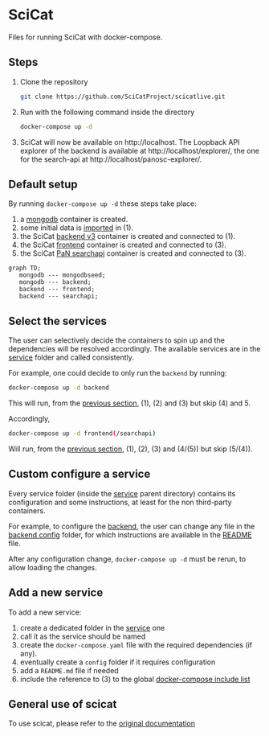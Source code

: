 # SciCat

Files for running SciCat with docker-compose.


## Steps

1. Clone the repository
   ```sh
   git clone https://github.com/SciCatProject/scicatlive.git
   ```
2. Run with the following command inside the directory
   ```sh
   docker-compose up -d
   ```
3. SciCat will now be available on http://localhost. The Loopback API explorer of the backend is available at http://localhost/explorer/, the one for the search-api at http://localhost/panosc-explorer/.

## Default setup

By running `docker-compose up -d` these steps take place: 
1. a [mongodb](./service/mongodb/) container is created.
2. some initial data is [imported](./service/mongodbseed/) in (1).
3. the SciCat [backend v3](./service/backend/) container is created and connected to (1).
4. the SciCat [frontend](./service/frontend/) container is created and connected to (3).
5. the SciCat [PaN searchapi](./service/searchapi/) container is created and connected to (3).


```mermaid
graph TD;
   mongodb --- mongodbseed;
   mongodb --- backend;
   backend --- frontend;
   backend --- searchapi;
```

## Select the services

The user can selectively decide the containers to spin up and the dependencies will be resolved accordingly. The available services are in the [service](./service/) folder and called consistently. 


For example, one could decide to only run the `backend` by running:

```sh
docker-compose up -d backend
```

This will run, from the [previous section](#default-setup), (1), (2) and (3) but skip (4) and 5. 

Accordingly,
```sh
docker-compose up -d frontend(/searchapi)
```

Will run, from the [previous section](#default-setup), (1), (2), (3) and (4/(5)) but skip (5/(4)). 

## Custom configure a service

Every service folder (inside the [service](./service/) parent directory) contains its configuration and some instructions, at least for the non third-party containers.

For example, to configure the [backend](./service/backend/), the user can change any file in the [backend config](./service/backend/config/) folder, for which instructions are available in the [README](./service/backend/README.md) file. 

After any configuration change, `docker-compose up -d` must be rerun, to allow loading the changes.

## Add a new service

To add a new service: 
1. create a dedicated folder in the [service](./service/) one
2. call it as the service should be named
3. create the `docker-compose.yaml` file with the required dependencies (if any).
4. eventually create a `config` folder if it requires configuration
5. add a `README.md` file if needed
6. include the reference to (3) to the global [docker-compose include list](docker-compose.yaml#L2)

## General use of scicat

To use scicat, please refer to the [original documentation](https://scicatproject.github.io/documentation/)
